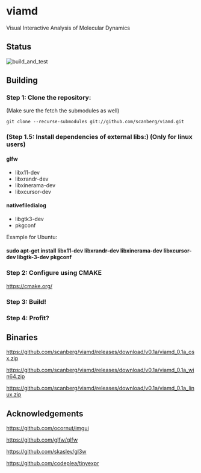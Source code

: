 # viamd
Visual Interactive Analysis of Molecular Dynamics

## Status
![build_and_test](https://github.com/scanberg/viamd/workflows/build_and_test/badge.svg?branch=master)

## Building
### Step 1: Clone the repository:

(Make sure the fetch the submodules as well)

```git clone --recurse-submodules git://github.com/scanberg/viamd.git```

### (Step 1.5: Install dependencies of external libs:) (Only for linux users)
#### glfw
- libx11-dev
- libxrandr-dev
- libxinerama-dev
- libxcursor-dev

#### nativefiledialog
- libgtk3-dev
- pkgconf

Example for Ubuntu:
#### sudo apt-get install libx11-dev libxrandr-dev libxinerama-dev libxcursor-dev libgtk-3-dev pkgconf

### Step 2: Configure using CMAKE

https://cmake.org/

### Step 3: Build!

### Step 4: Profit?

## Binaries

https://github.com/scanberg/viamd/releases/download/v0.1a/viamd_0.1a_osx.zip

https://github.com/scanberg/viamd/releases/download/v0.1a/viamd_0.1a_win64.zip

https://github.com/scanberg/viamd/releases/download/v0.1a/viamd_0.1a_linux.zip

## Acknowledgements

https://github.com/ocornut/imgui

https://github.com/glfw/glfw

https://github.com/skaslev/gl3w

https://github.com/codeplea/tinyexpr

